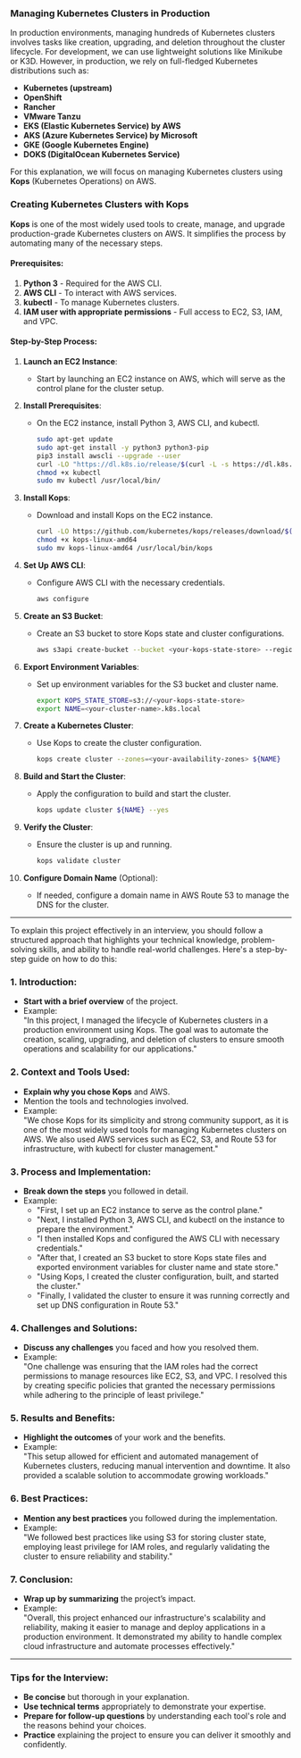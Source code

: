 ### Managing Kubernetes Clusters in Production

In production environments, managing hundreds of Kubernetes clusters involves tasks like creation, upgrading, and deletion throughout the cluster lifecycle. For development, we can use lightweight solutions like Minikube or K3D. However, in production, we rely on full-fledged Kubernetes distributions such as:

- **Kubernetes (upstream)**
- **OpenShift**
- **Rancher**
- **VMware Tanzu**
- **EKS (Elastic Kubernetes Service) by AWS**
- **AKS (Azure Kubernetes Service) by Microsoft**
- **GKE (Google Kubernetes Engine)**
- **DOKS (DigitalOcean Kubernetes Service)**

For this explanation, we will focus on managing Kubernetes clusters using **Kops** (Kubernetes Operations) on AWS.

### Creating Kubernetes Clusters with Kops

**Kops** is one of the most widely used tools to create, manage, and upgrade production-grade Kubernetes clusters on AWS. It simplifies the process by automating many of the necessary steps.

#### Prerequisites:
1. **Python 3** - Required for the AWS CLI.
2. **AWS CLI** - To interact with AWS services.
3. **kubectl** - To manage Kubernetes clusters.
4. **IAM user with appropriate permissions** - Full access to EC2, S3, IAM, and VPC.

#### Step-by-Step Process:

1. **Launch an EC2 Instance**:
   - Start by launching an EC2 instance on AWS, which will serve as the control plane for the cluster setup.

2. **Install Prerequisites**:
   - On the EC2 instance, install Python 3, AWS CLI, and kubectl.
     ```bash
     sudo apt-get update
     sudo apt-get install -y python3 python3-pip
     pip3 install awscli --upgrade --user
     curl -LO "https://dl.k8s.io/release/$(curl -L -s https://dl.k8s.io/release/stable.txt)/bin/linux/amd64/kubectl"
     chmod +x kubectl
     sudo mv kubectl /usr/local/bin/
     ```

3. **Install Kops**:
   - Download and install Kops on the EC2 instance.
     ```bash
     curl -LO https://github.com/kubernetes/kops/releases/download/$(curl -s https://api.github.com/repos/kubernetes/kops/releases/latest | grep tag_name | cut -d '"' -f 4)/kops-linux-amd64
     chmod +x kops-linux-amd64
     sudo mv kops-linux-amd64 /usr/local/bin/kops
     ```

4. **Set Up AWS CLI**:
   - Configure AWS CLI with the necessary credentials.
     ```bash
     aws configure
     ```

5. **Create an S3 Bucket**:
   - Create an S3 bucket to store Kops state and cluster configurations.
     ```bash
     aws s3api create-bucket --bucket <your-kops-state-store> --region <your-region> --create-bucket-configuration LocationConstraint=<your-region>
     ```

6. **Export Environment Variables**:
   - Set up environment variables for the S3 bucket and cluster name.
     ```bash
     export KOPS_STATE_STORE=s3://<your-kops-state-store>
     export NAME=<your-cluster-name>.k8s.local
     ```

7. **Create a Kubernetes Cluster**:
   - Use Kops to create the cluster configuration.
     ```bash
     kops create cluster --zones=<your-availability-zones> ${NAME}
     ```

8. **Build and Start the Cluster**:
   - Apply the configuration to build and start the cluster.
     ```bash
     kops update cluster ${NAME} --yes
     ```

9. **Verify the Cluster**:
   - Ensure the cluster is up and running.
     ```bash
     kops validate cluster
     ```

10. **Configure Domain Name** (Optional):
    - If needed, configure a domain name in AWS Route 53 to manage the DNS for the cluster.

---

To explain this project effectively in an interview, you should follow a structured approach that highlights your technical knowledge, problem-solving skills, and ability to handle real-world challenges. Here's a step-by-step guide on how to do this:

### 1. **Introduction:**
   - **Start with a brief overview** of the project.
   - Example:  
     "In this project, I managed the lifecycle of Kubernetes clusters in a production environment using Kops. The goal was to automate the creation, scaling, upgrading, and deletion of clusters to ensure smooth operations and scalability for our applications."

### 2. **Context and Tools Used:**
   - **Explain why you chose Kops** and AWS.
   - Mention the tools and technologies involved.
   - Example:  
     "We chose Kops for its simplicity and strong community support, as it is one of the most widely used tools for managing Kubernetes clusters on AWS. We also used AWS services such as EC2, S3, and Route 53 for infrastructure, with kubectl for cluster management."

### 3. **Process and Implementation:**
   - **Break down the steps** you followed in detail.
   - Example:
     - "First, I set up an EC2 instance to serve as the control plane."
     - "Next, I installed Python 3, AWS CLI, and kubectl on the instance to prepare the environment."
     - "I then installed Kops and configured the AWS CLI with necessary credentials."
     - "After that, I created an S3 bucket to store Kops state files and exported environment variables for cluster name and state store."
     - "Using Kops, I created the cluster configuration, built, and started the cluster."
     - "Finally, I validated the cluster to ensure it was running correctly and set up DNS configuration in Route 53."

### 4. **Challenges and Solutions:**
   - **Discuss any challenges** you faced and how you resolved them.
   - Example:  
     "One challenge was ensuring that the IAM roles had the correct permissions to manage resources like EC2, S3, and VPC. I resolved this by creating specific policies that granted the necessary permissions while adhering to the principle of least privilege."

### 5. **Results and Benefits:**
   - **Highlight the outcomes** of your work and the benefits.
   - Example:  
     "This setup allowed for efficient and automated management of Kubernetes clusters, reducing manual intervention and downtime. It also provided a scalable solution to accommodate growing workloads."

### 6. **Best Practices:**
   - **Mention any best practices** you followed during the implementation.
   - Example:  
     "We followed best practices like using S3 for storing cluster state, employing least privilege for IAM roles, and regularly validating the cluster to ensure reliability and stability."

### 7. **Conclusion:**
   - **Wrap up by summarizing** the project’s impact.
   - Example:  
     "Overall, this project enhanced our infrastructure's scalability and reliability, making it easier to manage and deploy applications in a production environment. It demonstrated my ability to handle complex cloud infrastructure and automate processes effectively."

---

### Tips for the Interview:
- **Be concise** but thorough in your explanation.
- **Use technical terms** appropriately to demonstrate your expertise.
- **Prepare for follow-up questions** by understanding each tool's role and the reasons behind your choices.
- **Practice** explaining the project to ensure you can deliver it smoothly and confidently.

